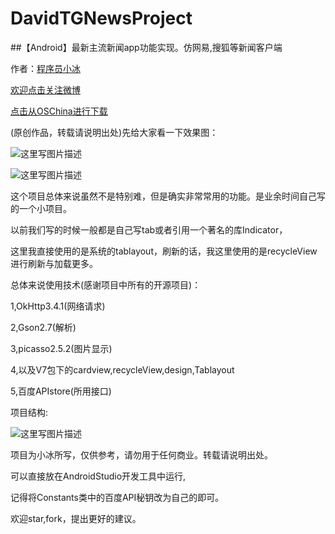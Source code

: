 # DavidTGNewsProject

##【Android】最新主流新闻app功能实现。仿网易,搜狐等新闻客户端

作者：[程序员小冰](http://blog.csdn.net/qq_21376985)  

[欢迎点击关注微博](http://weibo.com/mcxiaobing)

[点击从OSChina进行下载](http://git.oschina.net/MCXIAOBING/DavidTGNewsProject)

(原创作品，转载请说明出处)先给大家看一下效果图： 

![这里写图片描述](http://img.blog.csdn.net/20161026111546696)

![这里写图片描述](http://img.blog.csdn.net/20161026104303501)

这个项目总体来说虽然不是特别难，但是确实非常常用的功能。是业余时间自己写的一个小项目。

以前我们写的时候一般都是自己写tab或者引用一个著名的库Indicator，

这里我直接使用的是系统的tablayout，刷新的话，我这里使用的是recycleView进行刷新与加载更多。

总体来说使用技术(感谢项目中所有的开源项目)：

1,OkHttp3.4.1(网络请求)

2,Gson2.7(解析)

3,picasso2.5.2(图片显示)

4,以及V7包下的cardview,recycleView,design,Tablayout

5,百度APIstore(所用接口)

项目结构:

![这里写图片描述](http://img.blog.csdn.net/20161026111112762)

项目为小冰所写，仅供参考，请勿用于任何商业。转载请说明出处。

可以直接放在AndroidStudio开发工具中运行,

记得将Constants类中的百度API秘钥改为自己的即可。

欢迎star,fork，提出更好的建议。
